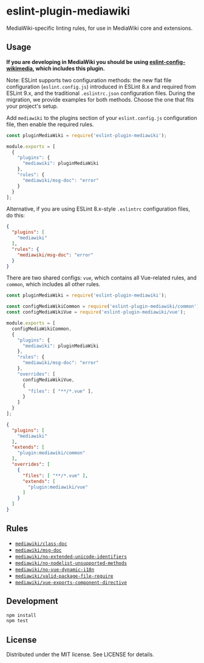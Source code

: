# eslint-plugin-mediawiki
MediaWiki-specific linting rules, for use in MediaWiki core and extensions.

## Usage

__If you are developing in MediaWiki you should be using [eslint-config-wikimedia](https://github.com/wikimedia/eslint-config-wikimedia), which includes this plugin.__

Note: ESLint supports two configuration methods: the new flat file configuration (`eslint.config.js`) introduced in ESLint 8.x and required from ESLint 9.x, and the traditional `.eslintrc.json` configuration files. During the migration, we provide examples for both methods. Choose the one that fits your project's setup.

Add `mediawiki` to the plugins section of your `eslint.config.js` configuration file, then enable the required rules.

```js
const pluginMediaWiki = require('eslint-plugin-mediawiki');

module.exports = [
  {
    "plugins": {
      "mediawiki": pluginMediaWiki
    },
    "rules": {
      "mediawiki/msg-doc": "error"
    }
  }
];
```

Alternative, if you are using ESLint 8.x-style `.eslintrc` configuration files, do this:

```json
{
  "plugins": [
    "mediawiki"
  ],
  "rules": {
    "mediawiki/msg-doc": "error"
  }
}
```

There are two shared configs: `vue`, which contains all Vue-related rules, and `common`, which includes all other rules.

```js
const pluginMediaWiki = require('eslint-plugin-mediawiki');

const configMediaWikiCommon = require('eslint-plugin-mediawiki/common');
const configMediaWikiVue = require('eslint-plugin-mediawiki/vue');

module.exports = [
  configMediaWikiCommon,
  {
    "plugins": {
      "mediawiki": pluginMediaWiki
    },
    "rules": {
      "mediawiki/msg-doc": "error"
    },
    "overrides": [
      configMediaWikiVue,
      {
        "files": [ "**/*.vue" ],
      }
    ]
  }
];
```

```json
{
  "plugins": [
    "mediawiki"
  ],
  "extends": [
    "plugin:mediawiki/common"
  ],
  "overrides": [
    {
      "files": [ "**/*.vue" ],
      "extends": [
        "plugin:mediawiki/vue"
      ]
    }
  ]
}
```

## Rules
* [`mediawiki/class-doc`](docs/rules/class-doc.md)
* [`mediawiki/msg-doc`](docs/rules/msg-doc.md)
* [`mediawiki/no-extended-unicode-identifiers`](docs/rules/no-extended-unicode-identifiers.md)
* [`mediawiki/no-nodelist-unsupported-methods`](docs/rules/no-nodelist-unsupported-methods.md)
* [`mediawiki/no-vue-dynamic-i18n`](docs/rules/no-vue-dynamic-i18n.md)
* [`mediawiki/valid-package-file-require`](docs/rules/valid-package-file-require.md)
* [`mediawiki/vue-exports-component-directive`](docs/rules/vue-exports-component-directive.md)

## Development

```sh
npm install
npm test
```

## License

Distributed under the MIT license. See LICENSE for details.
